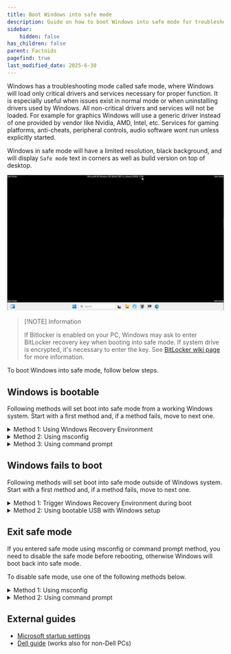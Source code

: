 ```yaml
---
title: Boot Windows into safe mode
description: Guide on how to boot Windows into safe mode for troubleshooting
sidebar:
    hidden: false
has_children: false
parent: Factoids
pagefind: true
last_modified_date: 2025-6-30
---
```


Windows has a troubleshooting mode called safe mode, where Windows will load only critical drivers and services necessary for proper function. It is especially useful when issues exist in normal mode or when uninstalling drivers used by Windows.
All non-critical drivers and services will not be loaded. For example for graphics Windows will use a generic driver instead of one provided by vendor like Nvidia, AMD, Intel, etc. Services for gaming platforms, anti-cheats, peripheral controls, audio software wont run unless explicitly started.

Windows in safe mode will have a limited resolution, black background, and will display `Safe mode` text in corners as well as build version on top of desktop.

![Safe mode desktop](../../../assets/safe-mode-assets/safemode-4.png)

 > [!NOTE] Information
 >
 > If Bitlocker is enabled on your PC, Windows may ask to enter BitLocker recovery key when booting into safe mode. If system drive is encrypted, it's necessary to enter the key. See [BitLocker wiki page](/disks/encryption/bitlocker/#finding-bitlocker-recovery-keys) for more information.

To boot Windows into safe mode, follow below steps.

## Windows is bootable

Following methods will set boot into safe mode from a working Windows system. Start with a first method and, if a method fails, move to next one.

   <details>
      <summary>Method 1: Using Windows Recovery Environment</summary>

1. Open Start menu, press and hold Shift key, and click Restart. If you are on login screen, click power button, press and hold Shift key, and click Restart.

![Start menu restart with shift](../../../assets/safe-mode-assets/safemode-1.png)


![Login screen restart with shift](../../../assets/safe-mode-assets/safemode-5.png)

2. When Windows Recovery Environment shows with Choose an option, click Troubleshoot, then Advanced options, then Start-up Settings, then Restart. PC will reboot.
3. After reboot Windows will present boot options. Press 5 on keyboard to start Windows in safe mode with networking.

   </details>
   <details>
      <summary>Method 2: Using msconfig</summary>

 > [!CAUTION] Caution
 >
 > Follow the steps exactly as stated unless guided by a staff member. Changing other settings in msconfig may cause Windows to fail to boot.

 > [!NOTE] Information
 >
 > After tasks in safe mode are done, make sure to follow exit safe mode steps below. Otherwise Windows will boot back into safe mode after rebooting.

1. Open Start menu, type msconfig and press Enter. A System Configuration window will open.
2. Select Boot tab, check Safe boot and select Network. Click Apply and OK. Click Restart on following System Configuration dialog window. PC will reboot.
![msconfig safemode](../../../assets/safe-mode-assets/safemode-2.png)

3. After reboot Windows will boot into safe mode.
4. Once all required tasks in safe mode are done, follow Exit safe mode steps below.
   </details>
   <details>
      <summary>Method 3: Using command prompt</summary>

 > [!CAUTION] Caution
 >
 > Follow the steps exactly as stated unless guided by a staff member.
 > Double-check typed commands with the guide. A mistype may cause Windows to fail to boot.

 > [!NOTE] Information
 >
 > After tasks in safe mode are done, make sure to follow exit safe mode steps below. Otherwise Windows will boot back into safe mode after rebooting.

1. Open Start menu, type cmd, confirm that Command Prompt is selected and press at the same time Control, Shift and Enter. Alternatively click Run as administrator. Confirm opening the app when prompted.

2. Type the following command and press Enter. Command will confirm successful operation once ran.
```
bcdedit /set {current} safemode Network
```
1. Close Command prompt and reboot the PC.

2. After reboot Windows will boot into safe mode.

3. Once all required tasks in safe mode are done, follow Exit safe mode steps below.
   </details>


## Windows fails to boot

Following methods will set boot into safe mode outside of Windows system. Start with a first method and, if a method fails, move to next one.

   <details>
      <summary>Method 1: Trigger Windows Recovery Environment during boot</summary>

Windows will automatically open recovery environment when it fails to boot 3 times. If Windows crashes during boot, skip to step 4. Otherwise, follow steps below:

1. Start PC and wait for Windows boot animation to show (spinning circle).

2. Use any of the following methods.

    - Press reset button on PC case.
    - Press power button for 5 seconds.
    - Switch off or unplug power from power supply. Power on the power supply.
    - If PC is a laptop and has removable battery, remove it. Plug battery back in.

3. Repeat step 1 until Windows shows Please wait or Preparing automatic repair during boot.

4. Wait until blue screen with Recovery or Automatic repair shows.

5. Click See advanced repair options, then Troubleshoot, then Advanced options, then Start-up Settings, then Restart. PC will reboot.

6. After reboot Windows will present boot options. Press 5 on keyboard to start Windows in safe mode with networking..

   </details>
   <details>
      <summary>Method 2: Using bootable USB with Windows setup</summary>

You can use a bootable USB with a Windows setup to run Windows in safe mode. Follow the [Windows installation guide](/installations/install-11/) until you see Select setup option then follow steps below:

1. Select Repair my PC and click Next. Select keyboard layout when prompted.
![Setup repair PC](../../../assets/safe-mode-assets/safemode-3.png)

2. Click Troubleshoot, then Advanced options, then Command Prompt.

3. Type the following command and press Enter. Command will confirm successful operation once ran.
```
bcdedit /set {default} safeboot Network
```
1. Close Command prompt and reboot the PC.

2. After reboot Windows will boot into safe mode.

3. Once all required tasks in safe mode are done, follow Exit safe mode steps below.
   </details>


## Exit safe mode

If you entered safe mode using msconfig or command prompt method, you need to disable the safe mode before rebooting, otherwise Windows will boot back into safe mode.

To disable safe mode, use one of the following methods below.

<details>
   <summary>Method 1: Using msconfig</summary>

 > [!CAUTION] Caution
 >
 > Follow the steps exactly as stated unless guided by a staff member. Changing other settings in msconfig may cause Windows to fail to boot. 

1. Open Start menu, type msconfig and press Enter. A System Configuration window will open.

2. Select Boot tab, uncheck Safe boot, then click Apply and OK. Click Restart on following System Configuration dialog window. PC will reboot.

3. After reboot Windows will boot into safe mode.

4. Once all required tasks in safe mode are done, follow Exit safe mode steps below.

</details>

<details>
   <summary>Method 2: Using command prompt</summary>

 > [!CAUTION] Caution
 >
 > Follow the steps exactly as stated unless stated otherwise by a staff member.
 > Double-check typed commands with the guide. A mistype may cause Windows to fail to boot.

1. Open Start menu, type cmd, confirm that Command Prompt is selected and press at the same time Control, Shift and Enter. Alternatively click Run as administrator. Confirm opening the app when prompted.

2. Type the following command and press Enter. Command will confirm successful operation once ran.
```
bcdedit /deletevalue {current} safeboot
```
1. Close Command prompt and reboot the PC.

2. After reboot Windows will boot into safe mode.

3. Once all required tasks in safe mode are done, follow Exit safe mode steps below.
   
</details>

## External guides

- [Microsoft startup settings](https://support.microsoft.com/en-us/windows/windows-startup-settings-1af6ec8c-4d4a-4b23-adb7-e76eef0b847f)
- [Dell guide](https://www.dell.com/support/kbdoc/en-us/000124344/how-to-boot-to-safe-mode-in-windows-10) (works also for non-Dell PCs)